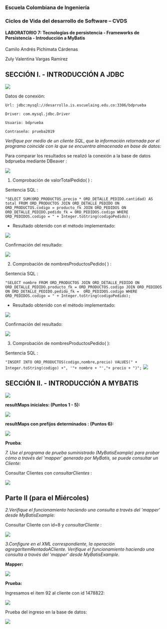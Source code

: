 ### Escuela Colombiana de Ingeniería
### Ciclos de Vida del desarrollo de Software – CVDS
#### LABORATORIO 7: Tecnologías de persistencia - Frameworks de Persistencia - Introducción a MyBatis

Camilo Andrés Pichimata Cárdenas

Zuly Valentina Vargas Ramirez

## SECCIÓN I. - INTRODUCCIÓN A JDBC

![](img/MODEL1.png)

Datos de conexión:

    Url: jdbc:mysql://desarrollo.is.escuelaing.edu.co:3306/bdprueba

    Driver: com.mysql.jdbc.Driver

    Usuario: bdprueba

    Contraseña: prueba2019

_Verifique por medio de un cliente SQL, que la información retornada por el programa coincide con la que se encuentra almacenada en base de datos:_

Para comparar los resultados se realizó la conexión a la base de datos bdprueba 
mediante DBeaver :

![](img/conexion_bdprueba.png)


1. Comprobación de valorTotalPedido( ) :

Sentencia SQL : 

`
"SELECT SUM(ORD_PRODUCTOS.precio * ORD_DETALLE_PEDIDO.cantidad) AS total FROM ORD_PRODUCTOS JOIN ORD_DETALLE_PEDIDO ON ORD_PRODUCTOS.codigo = producto_fk JOIN ORD_PEDIDOS ON ORD_DETALLE_PEDIDO.pedido_fk = ORD_PEDIDOS.codigo WHERE ORD_PEDIDOS.codigo = " + Integer.toString(codigoPedido); `

+ Resultado obtenido con el método implementado:

![](img/valorTotalPedidoCod.png) 

Confirmación del resultado:


![](img/valorTotalPedidoBD.png) 

2. Comprobación de nombresProductosPedido( ) :

Sentencia SQL : 

`
"SELECT nombre FROM ORD_PRODUCTOS JOIN ORD_DETALLE_PEDIDO ON ORD_DETALLE_PEDIDO.producto_fk = ORD_PRODUCTOS.codigo JOIN ORD_PEDIDOS ON ORD_DETALLE_PEDIDO.pedido_fk =  ORD_PEDIDOS.codigo WHERE ORD_PEDIDOS.codigo = " + Integer.toString(codigoPedido); 
`

+ Resultado obtenido con el método implementado:

![](img/nombresProductosPedidoCod.png)

Confirmación del resultado:

![](img/nombresProductosPedidoBD.png)


3. Comprobación de nombresProductosPedido( ):

Sentencia SQL : 

`
"INSERT INTO ORD_PRODUCTOS(codigo,nombre,precio) VALUES(" + Integer.toString(codigo) +", '"+ nombre + "',"+ precio + ")";
`
![](img/registrarNuevoProductoBD.png)

## SECCIÓN II. - INTRODUCCIÓN A MYBATIS

![](img/MODEL.png)

**resultMaps iniciales: (Puntos 1 - 5):**

![](img/resultMapInicial.png)


 **resultMaps con prefijos determinados : (Puntos 6):**

 ![](img/resultMapPrefijos.png)


**Prueba**:

_7. Use el programa de prueba suministrado (MyBatisExample) para probar cómo a través del 'mapper' generado por MyBatis, se puede consultar un Cliente:_

Consultar Clientes  con _consultarClientes_ :

 ![](img/consultarClientes.png)


 ## Parte II (para el Miércoles)

 _2.Verifique el funcionamiento haciendo una consulta a través del 'mapper' desde MyBatisExample:_

 Consultar Cliente con id=8 y _consultarCliente_ :

   ![](img/consultarCliente-8.png)


_3.Configure en el XML correspondiente, la operación agregarItemRentadoACliente. Verifique el funcionamiento haciendo una consulta a través del 'mapper' desde MyBatisExample._

**Mapper:**
 
 ![](img/mapperItemRentado.png)
 
 **Prueba:**

 Ingresamos el item 92 al cliente con id 1478822:

 ![](img/pruebaItemRentadoCliente.png)

Prueba del ingreso en la base de datos:

 ![](img/pruebaBDItemRentadoCliente.png)





   